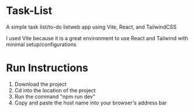 # Task-List
A simple task list/to-do listweb app using Vite, React, and TailwindCSS

I used Vite because it is a great environment to use React and Tailwind with minimal setup/configurations

# Run Instructions
1. Download the project
2. Cd into the location of the project
3. Run the command "npm run dev"
4. Copy and paste the host name into your browser's address bar